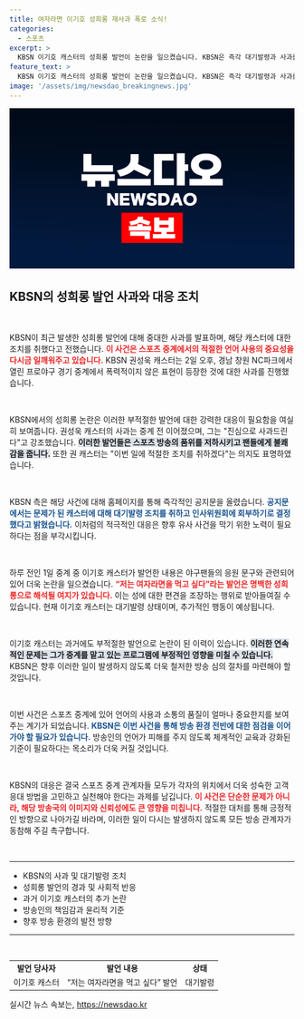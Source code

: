 ```yaml
---
title: 여자라면 이기호 성희롱 재사과 폭로 소식!
categories:
  - 스포츠
excerpt: >
  KBSN 이기호 캐스터의 성희롱 발언이 논란을 일으켰습니다. KBSN은 즉각 대기발령과 사과를 통해 재발 방지에 나섰지만, 시청자들은 여전히 실망감을 표하고 있습니다.
feature_text: >
  KBSN 이기호 캐스터의 성희롱 발언이 논란을 일으켰습니다. KBSN은 즉각 대기발령과 사과를 통해 재발 방지에 나섰지만, 시청자들은 여전히 실망감을 표하고 있습니다.
image: '/assets/img/newsdao_breakingnews.jpg'
---
```


<p><img src="/assets/img/newsdao_breakingnews.jpg" alt="koreaapp 속보" /></p>

<h2 data-ke-size="size26">KBSN의 성희롱 발언 사과와 대응 조치</h2>

<p data-ke-size="size16">&nbsp;</p>

<p>KBSN이 최근 발생한 성희롱 발언에 대해 중대한 사과를 발표하며, 해당 캐스터에 대한 조치를 취했다고 전했습니다. <b><span style="color: #ee2323;">이 사건은 스포츠 중계에서의 적절한 언어 사용의 중요성을 다시금 일깨워주고 있습니다.</span></b> KBSN 권성욱 캐스터는 2일 오후, 경남 창원 NC파크에서 열린 프로야구 경기 중계에서 폭력적이지 않은 표현이 등장한 것에 대한 사과를 진행했습니다.</p>

<p data-ke-size="size16">&nbsp;</p>

<p>KBSN에서의 성희롱 논란은 이러한 부적절한 발언에 대한 강력한 대응이 필요함을 여실히 보여줍니다. 권성욱 캐스터의 사과는 중계 전 이어졌으며, 그는 "진심으로 사과드린다"고 강조했습니다. <b><span style="background-color: #21538527;">이러한 발언들은 스포츠 방송의 품위를 저하시키고 팬들에게 불쾌감을 줍니다.</span></b> 또한 권 캐스터는 "이번 일에 적절한 조치를 취하겠다"는 의지도 표명하였습니다.</p>

<p data-ke-size="size16">&nbsp;</p>

<p>KBSN 측은 해당 사건에 대해 홈페이지를 통해 즉각적인 공지문을 올렸습니다. <b><span style="color: #1a5490;">공지문에서는 문제가 된 캐스터에 대해 대기발령 조치를 취하고 인사위원회에 회부하기로 결정했다고 밝혔습니다.</span></b> 이처럼의 적극적인 대응은 향후 유사 사건을 막기 위한 노력이 필요하다는 점을 부각시킵니다.</p>

<p data-ke-size="size16">&nbsp;</p>

<p>하루 전인 1일 중계 중 이기호 캐스터가 발언한 내용은 야구팬들의 응원 문구와 관련되어 있어 더욱 논란을 일으켰습니다. <b><span style="color: #ee2323;">“저는 여자라면을 먹고 싶다”라는 발언은 명백한 성희롱으로 해석될 여지가 있습니다.</span></b> 이는 성에 대한 편견을 조장하는 행위로 받아들여질 수 있습니다. 현재 이기호 캐스터는 대기발령 상태이며, 추가적인 행동이 예상됩니다.</p>

<p data-ke-size="size16">&nbsp;</p>

<p>이기호 캐스터는 과거에도 부적절한 발언으로 논란이 된 이력이 있습니다. <b><span style="background-color: #21538527;">이러한 연속적인 문제는 그가 중계를 맡고 있는 프로그램에 부정적인 영향을 미칠 수 있습니다.</span></b> KBSN은 향후 이러한 일이 발생하지 않도록 더욱 철저한 방송 심의 절차를 마련해야 할 것입니다.</p>

<p data-ke-size="size16">&nbsp;</p>

<p>이번 사건은 스포츠 중계에 있어 언어의 사용과 소통의 품질이 얼마나 중요한지를 보여주는 계기가 되었습니다. <b><span style="color: #1a5490;">KBSN은 이번 사건을 통해 방송 환경 전반에 대한 점검을 이어가야 할 필요가 있습니다.</span></b> 방송인의 언어가 피해를 주지 않도록 체계적인 교육과 강화된 기준이 필요하다는 목소리가 더욱 커질 것입니다. </p>

<p data-ke-size="size16">&nbsp;</p>

<p>KBSN의 대응은 결국 스포츠 중계 관계자들 모두가 각자의 위치에서 더욱 성숙한 고객 응대 방법을 고민하고 실천해야 한다는 과제를 남깁니다. <b><span style="color: #ee2323;">이 사건은 단순한 문제가 아니라, 해당 방송국의 이미지와 신뢰성에도 큰 영향을 미칩니다.</span></b> 적절한 대처를 통해 긍정적인 방향으로 나아가길 바라며, 이러한 일이 다시는 발생하지 않도록 모든 방송 관계자가 동참해 주길 촉구합니다.</p>

<p data-ke-size="size16">&nbsp;</p>

<hr>

<ul>
<li>KBSN의 사과 및 대기발령 조치</li>
<li>성희롱 발언의 경과 및 사회적 반응</li>
<li>과거 이기호 캐스터의 추가 논란</li>
<li>방송인의 책임감과 윤리적 기준</li>
<li>향후 방송 환경의 발전 방향</li>
</ul>

<hr>

<p data-ke-size="size16">&nbsp;</p>

<table style="border-collapse: collapse; width: 100%;">
<tr>
<td style="text-align: center; height: 17px;"><b>발언 당사자</b></td>
<td style="text-align: center; height: 17px;"><b>발언 내용</b></td>
<td style="text-align: center; height: 17px;"><b>상태</b></td>
</tr>
<tr>
<td style="text-align: center; height: 17px;">이기호 캐스터</td>
<td style="text-align: center; height: 17px;">“저는 여자라면을 먹고 싶다” 발언</td>
<td style="text-align: center; height: 17px;">대기발령</td>
</tr>
</table>
실시간 뉴스 속보는, <a href="https://newsdao.kr" rel="dofollow">https://newsdao.kr</a>


